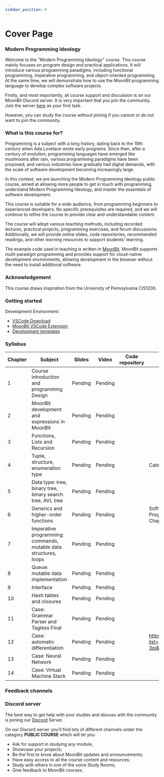 ```yaml
---
sidebar_position: 0
---
```


# Cover Page

### Modern Programming Ideology

Welcome to the "Modern Programming Ideology" course. This course mainly focuses on program design and practical applications. It will introduce various programming paradigms, including functional programming, imperative programming, and object-oriented programming. At the same time, we will demonstrate how to use the MoonBit programming language to develop complex software projects.

Firstly, and most importantly, all course support and discussion is on our MoonBit Discord server. It is very important that you join the community. Join the server [here](https://discord.gg/dnCme9Un2w) as your first task.

However, you can study the course without joining if you cannot or do not want to join the community.

### What is this course for?

Programming is a subject with a long history, dating back to the 19th century when Ada Lovelace wrote early programs. Since then, after a century of evolution, programming languages have emerged like mushrooms after rain, various programming paradigms have been proposed, and various industries have gradually had digital demands, with the scale of software development becoming increasingly large.

In this context, we are launching the Modern Programming Ideology public course, aimed at allowing more people to get in touch with programming, understand Modern Programming Ideology, and master the essentials of software development.

This course is suitable for a wide audience, from programming beginners to experienced developers. No specific prerequisites are required, and we will continue to refine the course to provide clear and understandable content.

The course will adopt various teaching methods, including recorded lectures, practical projects, programming exercises, and forum discussions. Additionally, we will provide online slides, code repositories, recommended readings, and other learning resources to support students' learning.

The example code used in teaching is written in [MoonBit](https://moonbitlang.com/). MoonBit supports multi-paradigm programming and provides support for cloud-native development environments, allowing development in the browser without the need to install additional software.

### Acknowledgement

This course draws inspiration from the University of Pennsylvania CIS1200.

### Getting started

Development Environment:

- [VSCode Download](https://code.visualstudio.com/Download)
- [MoonBit VSCode Extension](https://marketplace.visualstudio.com/items?itemName=moonbit.moonbit-lang&ssr=false#overview)
- [Development templates](https://github.com/peter-jerry-ye/moonbit-template)

### Syllabus

| Chapter | Subject | Slides | Video | Code repository | Recommended Reading |
| --- | --- | --- | --- | --- | --- |
| 1 | Course introduction and programming Design | Pending | Pending |  |  |
| 2 | MoonBit development and expressions in MoonBit | Pending | Pending |  |  |
| 3 | Functions, Lists and Recursion | Pending | Pending |  |  |
| 4 | Tuple, structure, enumeration type | Pending | Pending |  | Category Theory for Programmers Chapter 6 |
| 5 | Data type: tree, binary tree, binary search tree, AVL tree | Pending | Pending |  |  |
| 6 | Generics and higher-order functions | Pending | Pending |  | Software Foundations Chapter 4, or Programming Language Foundations in Agda Chapter 10 |
| 7 | Imperative programming: commands, mutable data structures, loops | Pending | Pending |  |  |
| 8 | Queue: mutable data implementation | Pending | Pending |  |  |
| 9 | Interface | Pending | Pending |  |  |
| 10 | Hash tables and closures | Pending | Pending |  |  |
| 11 | Case: Grammar Parser and Tagless Final | Pending | Pending |  |  |
| 12 | Case: automatic differentiation | Pending | Pending |  | https://youtube.com/playlist?list=PLZHQObOWTQDNU6R1_67000Dx_ZCJB-3pi&si=K-7gSi2V8dWvPAyr |
| 13 | Case: Neural Network | Pending | Pending |  |  |
| 14 | Case: Virtual Machine Stack | Pending | Pending |  |  |

### Feedback channels

### Discord server

The best way to get help with your studies and discuss with the community is joining our [Discord](https://discord.gg/dnCme9Un2w) Server.

On our Discord server you'll find lots of different channels under the category **PUBLIC COURSE** which will let you:

- Ask for support in studying any module;
- Showcase your projects;
- Be the first to know about MoonBit updates and announcements;
- Have easy access to all the course content and resources;
- Study with others in one of the voice Study Rooms;
- Give feedback to MoonBit courses.